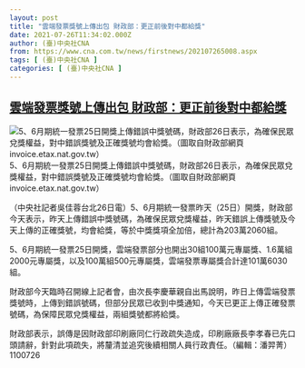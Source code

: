 ```yaml
---
layout: post
title: "雲端發票獎號上傳出包 財政部：更正前後對中都給獎"
date: 2021-07-26T11:34:02.000Z
author: (臺)中央社CNA
from: https://www.cna.com.tw/news/firstnews/202107265008.aspx
tags: [ (臺)中央社CNA ]
categories: [ (臺)中央社CNA ]
---
```

<!--1627299242000-->
[雲端發票獎號上傳出包 財政部：更正前後對中都給獎](https://www.cna.com.tw/news/firstnews/202107265008.aspx)
------

<div>
<div class="fullPic"><div class="floatImg center"><div class="BGimgWrap" style="--aspect-ratio:846/635;"><picture><source media="(max-width: 414px)" srcset="https://imgcdn.cna.com.tw/www/WebPhotos/800/20210726/846x635_562347110998.jpg"><source media="(min-width: 413px)" srcset="https://imgcdn.cna.com.tw/www/WebPhotos/1024/20210726/846x635_562347110998.jpg"><img src="https://images.weserv.nl/?url=imgcdn.cna.com.tw/www/WebPhotos/800/20210726/846x635_562347110998.jpg" alt="5、6月期統一發票25日開獎上傳錯誤中獎號碼，財政部26日表示，為確保民眾兌獎權益，對中錯誤獎號及正確獎號均會給獎。（圖取自財政部網頁invoice.etax.nat.gov.tw）" srcset="https://imgcdn.cna.com.tw/www/WebPhotos/800/20210726/846x635_562347110998.jpg 414w, https://imgcdn.cna.com.tw/www/WebPhotos/1024/20210726/846x635_562347110998.jpg 1024w"></picture></div><div class="picinfo">5、6月期統一發票25日開獎上傳錯誤中獎號碼，財政部26日表示，為確保民眾兌獎權益，對中錯誤獎號及正確獎號均會給獎。（圖取自財政部網頁invoice.etax.nat.gov.tw）</div></div></div><div></div><div class="paragraph"><p>（中央社記者吳佳蓉台北26日電）5、6月期統一發票昨天（25日）開獎，財政部今天表示，昨天上傳錯誤中獎號碼，為確保民眾兌獎權益，昨天錯誤上傳獎號及今天上傳的正確獎號，均會給獎，等於中獎獎項全加倍，總計為203萬2060組。</p><p>5、6月期統一發票25日開獎，雲端發票部分也開出30組100萬元專屬獎、1.6萬組2000元專屬獎，以及100萬組500元專屬獎，雲端發票專屬獎合計達101萬6030組。</p><p>財政部今天臨時召開線上記者會，由次長李慶華親自出馬說明，昨日上傳雲端發票獎號時，上傳到錯誤號碼，但部分民眾已收到中獎通知，今天已更正上傳正確發票號碼，為保障民眾兌獎權益，兩組獎號都將給獎。</p><p>財政部表示，誤傳是因財政部印刷廠同仁行政疏失造成，印刷廠廠長李孝春已先口頭請辭，針對此項疏失，將釐清並追究後續相關人員行政責任。（編輯：潘羿菁）1100726</p></div>
</div>
